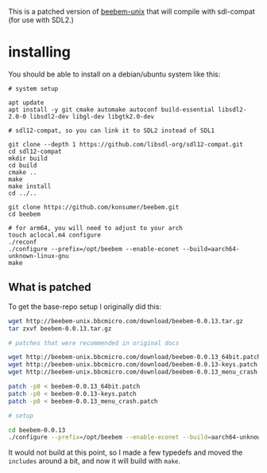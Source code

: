 This is a patched version of [beebem-unix](http://beebem-unix.bbcmicro.com/) that will compile with sdl-compat (for use with SDL2.)

# installing

You should be able to install on a debian/ubuntu system like this:

```
# system setup

apt update
apt install -y git cmake automake autoconf build-essential libsdl2-2.0-0 libsdl2-dev libgl-dev libgtk2.0-dev

# sdl12-compat, so you can link it to SDL2 instead of SDL1

git clone --depth 1 https://github.com/libsdl-org/sdl12-compat.git
cd sdl12-compat
mkdir build
cd build
cmake ..
make
make install
cd ../..

git clone https://github.com/konsumer/beebem.git
cd beebem

# for arm64, you will need to adjust to your arch
touch aclocal.m4 configure
./reconf
./configure --prefix=/opt/beebem --enable-econet --build=aarch64-unknown-linux-gnu
make
```


## What is patched


To get the base-repo setup I originally  did this:

```sh
wget http://beebem-unix.bbcmicro.com/download/beebem-0.0.13.tar.gz
tar zxvf beebem-0.0.13.tar.gz

# patches that were recommended in original docs

wget http://beebem-unix.bbcmicro.com/download/beebem-0.0.13_64bit.patch
wget http://beebem-unix.bbcmicro.com/download/beebem-0.0.13-keys.patch
wget http://beebem-unix.bbcmicro.com/download/beebem-0.0.13_menu_crash.patch

patch -p0 < beebem-0.0.13_64bit.patch
patch -p0 < beebem-0.0.13-keys.patch
patch -p0 < beebem-0.0.13_menu_crash.patch

# setup

cd beebem-0.0.13
./configure --prefix=/opt/beebem --enable-econet --build=aarch64-unknown-linux-gnu
```

It would not build at this point, so I made a few typedefs and moved the `includes` around a bit, and now it will build with `make`.
